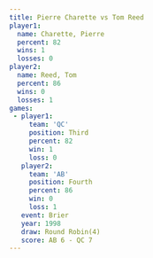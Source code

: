 ```yaml
---
title: Pierre Charette vs Tom Reed
player1:                
  name: Charette, Pierre
  percent: 82           
  wins: 1               
  losses: 0             
player2:                
  name: Reed, Tom       
  percent: 86           
  wins: 0               
  losses: 1             
games:
 - player1:         
     team: 'QC'     
     position: Third
     percent: 82    
     win: 1         
     loss: 0        
   player2:          
     team: 'AB'      
     position: Fourth
     percent: 86     
     win: 0          
     loss: 1         
   event: Brier        
   year: 1998          
   draw: Round Robin(4)
   score: AB 6 - QC 7  
---
```

